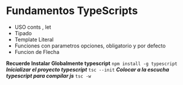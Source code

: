 # Fundamentos TypeScripts

* USO conts  , let
* Tipado
* Template Literal
* Funciones con parametros opciones, obligatorio y por defecto
* Funcion de Flecha

**Recuerde Instalar Globalmente typescript**
``` npm install -g typescript ```
***Inicializar el proyecto typescript*** 
```tsc --init```
***Colocar a la escucha typescript para compilar js***
```tsc -w```
